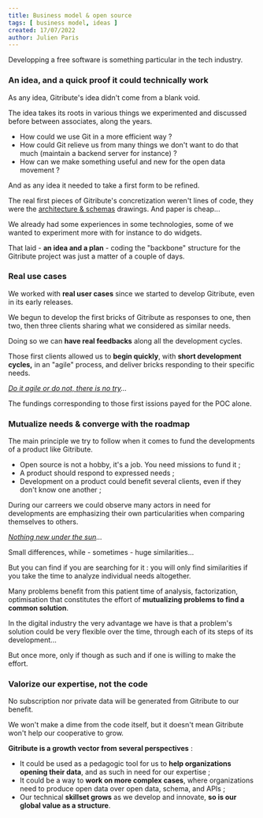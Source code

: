 ```yaml
---
title: Business model & open source
tags: [ business model, ideas ]
created: 17/07/2022
author: Julien Paris
---
```


Developping a free software is something particular in the tech industry.

### An idea, and a quick proof it could technically work

As any idea, Gitribute's idea didn't come from a blank void.

The idea takes its roots in various things we experimented and discussed before between associates, along the years. 

- How could we use Git in a more efficient way ?
- How could Git relieve us from many things we don't want to do that much (maintain a backend server for instance) ?
- How can we make something useful and new for the open data movement ?

And as any idea it needed to take a first form to be refined.

The real first pieces of Gitribute's concretization weren't lines of code, they were the [architecture & schemas](/architecture) drawings. And paper is cheap...

We already had some experiences in some technologies, some of we wanted to experiment more with for instance to do widgets.

That laid - **an idea and a plan** - coding the "backbone" structure for the Gitribute project was just a matter of a couple of days.

### Real use cases

We worked with **real user cases** since we started to develop Gitribute, even in its early releases.

We begun to develop the first bricks of Gitribute as responses to one, then two, then three clients sharing what we considered as similar needs.

Doing so we can **have real feedbacks** along all the development cycles.

Those first clients allowed us to **begin quickly**, with **short development cycles,** in an "agile" process, and deliver bricks responding to their specific needs.

_[Do it agile or do not, there is no try](https://www.youtube.com/watch?v=BQ4yd2W50No)..._

The fundings corresponding to those first issions payed for the POC alone.

### Mutualize needs  & converge with the roadmap

The main principle we try to follow when it comes to fund the developments of a product like Gitribute.

- Open source is not a hobby, it's a job. You need missions to fund it ;
- A product should respond to expressed needs ;
- Development on a product could benefit several clients, even if they don't know one another ;

During our carreers we could observe many actors in need for developments are emphasizing their own particularities when comparing themselves to others. 

_[Nothing new under the sun](https://fr.wikipedia.org/wiki/Narcissisme_des_petites_diff%C3%A9rences-)..._

Small differences, while - sometimes - huge similarities...

But you can find if you are searching for it : you will only find similarities if you take the time to analyze individual needs altogether.

Many problems benefit from this patient time of analysis, factorization, optimisation that constitutes the effort of **mutualizing problems to find a common solution**.

In the digital industry the very advantage we have is that a problem's solution could be very flexible over the time, through each of its steps of its development...

But once more, only if though as such and if one is willing to make the effort.

### Valorize our expertise, not the code

No subscription nor private data will be generated from Gitribute to our benefit.

We won't make a dime from the code itself, but it doesn't mean Gitribute won't help our cooperative to grow.

**Gitribute is a growth vector from several perspectives** :

- It could be used as a pedagogic tool for us to **help organizations opening their data**, and as such in need for our expertise ;
- It could be a way to **work on more complex cases**, where organizations need to produce open data over open data, schema, and APIs ;
- Our technical **skillset grows** as we develop and innovate, **so is our global value as a structure**.
